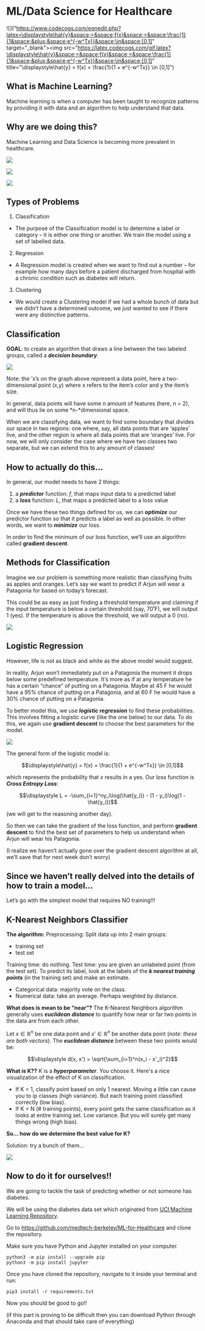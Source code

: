 # ML/Data Science for Healthcare

![]("https://www.codecogs.com/eqnedit.php?latex=\displaystyle\hat{y}&space;=&space;f(x)&space;=&space;\frac{1}{1&space;&plus;&space;e^{-w^Tx}}&space;\in&space;[0,1]" target="_blank"><img src="https://latex.codecogs.com/gif.latex?\displaystyle\hat{y}&space;=&space;f(x)&space;=&space;\frac{1}{1&space;&plus;&space;e^{-w^Tx}}&space;\in&space;[0,1]" title="\displaystyle\hat{y} = f(x) = \frac{1}{1 + e^{-w^Tx}} \in [0,1]")

## What is Machine Learning?

Machine learning is when a computer has been taught to recognize patterns by providing it with data and an algorithm to help understand that data.

## Why are we doing this?

Machine Learning and Data Science is becoming more prevalent in healthcare.

![](https://lh4.googleusercontent.com/KcYpZhOGTDjlNXj0jA1T1xnOaMqjnDCY-YvZ6eaGcXSSTeVCIpC04qHmQmGbQwyu22stLSHQs-iRFNX5sXO7M8KAj1F-8bC_mw2-jXtg_j7syXnnPGQP8IeWBXTR29__qqPWxhZZzH8)

![](https://lh6.googleusercontent.com/BnKIhv2lauWKMN_d7bfneFixArXEDmZDxLYj_3qAgxUmJo0SJWwIWo8tSMmzKKiJMfXXXT9GZ8mZwd_QFE0VChkTkk9j_F-pHucKyKdZn0KFlVihfWvm3TjUwwl_4wZ2O-fL1lQ5Lh8)

![](https://lh5.googleusercontent.com/sc_43GUQldSM_2j5hvUhUcO69m82_QtLvBhCTHv2tcsCxmnEeqXRSPFeuofy2eFLr_OwBV9E3V2QoM9wZQWiaJEtDJdUTlHhRsoYOeH_cA_S7lPcUmCfxqAJVDvekZKU5PU6xnDJEEM)

## Types of Problems
1. Classification
  - The purpose of the Classification model is to determine a label or category – it is either one thing or another. We train the model using a set of labelled data. 
2. Regression
  - A Regression model is created when we want to find out a number – for example how many days before a patient discharged from hospital with a chronic condition such as diabetes will return.
3. Clustering
  - We would create a Clustering model if we had a whole bunch of data but we didn’t have a determined outcome, we just wanted to see if there were any distinctive patterns.


## Classification

**GOAL**: to create an algorithm that draws a line between the two labeled groups, called a ***decision boundary***.



![](https://lh4.googleusercontent.com/4m0DF7np9Ba0Fok9HCu_0bFrU4yIohDlpeNNyaR_Qnoa25wDFp2WyfVxet4hZjrTf6rH4re09xjczgG5zJ8MzFxe1TdsRwWWsXAJMF4kRF1gatkXL1GRpCp0FPvghq3zYEwcbXGKn4E)


Note: the ‘x’s on the graph above represent a data point, here a two-dimensional point (x,y) where x refers to the item’s color and y the item’s size. 

In general, data points will have some *n* amount of features (here, n = 2), and will thus lie on some *n-*dimensional space. 

When we are classifying data, we want to find some boundary that divides our space in two regions: one where, say, all data points that are ‘apples’ live, and the other region is where all data points that are ‘oranges’ live. For now, we will only consider the case where we have two classes two separate, but we can extend this to any amount of classes!


## How to actually do this…

In general, our model needs to have 2 things:


1. a ***predictor*** function: $f$, that maps input data to a predicted label
2. a ***loss*** function: $L$, that maps a predicted label to a loss value

Once we have these two things defined for us, we can ***optimize*** our predictor function so that it predicts a label as well as possible.  In other words, we want to ***minimize*** our loss.  

In order to find the minimum of our loss function, we’ll use an algorithm called **gradient descent**.



## Methods for Classification

Imagine we our problem is something more realistic than classifying fruits as apples and oranges. Let’s say we want to predict if Arjun will wear a Patagonia for based on today’s forecast.

This could be as easy as just finding a threshold temperature and claiming if the input temperature is below a certain threshold (say, 70˚F), we will output 1 (yes). If the temperature is above the threshold, we will output a 0 (no).

![](https://d2mxuefqeaa7sj.cloudfront.net/s_B573EEDBADB84059279FDEBC36E02F1848CF93650EE1B337E3406E49DD7BB676_1552526680460_image.png)



## Logistic Regression

However, life is not as black and white as the above model would suggest.  

In reality, Arjun won’t immediately put on a Patagonia the moment it drops below some predefined temperature. It’s more as if at any temperature he has a certain “chance” of putting on a Patagonia. Maybe at 45 F he would have a 95% chance of putting on a Patagonia, and at 60 F he would have a 30% chance of putting on a Patagonia.

To better model this, we use ***logistic regression*** to find these probabilities. This involves fitting a logistic curve (like the one below) to our data. To do this, we again use **gradient descent** to choose the best parameters for the model.

![](https://d2mxuefqeaa7sj.cloudfront.net/s_B573EEDBADB84059279FDEBC36E02F1848CF93650EE1B337E3406E49DD7BB676_1552527081334_image.png)


The general form of the logistic model is:


$$\displaystyle\hat{y} = f(x) = \frac{1}{1 + e^{-w^Tx}} \in [0,1]$$ 

which represents the probability that $x$ results in a yes.  Our loss function is ***Cross Entropy Loss***:


$$\displaystyle L = -\sum_{i=1}^ny_i\log(\hat{y_i}) - (1 - y_i)\log(1 - \hat{y_i})$$

(we will get to the reasoning another day).

So then we can take the gradient of the loss function, and perform **gradient descent** to find the best set of parameters to help us understand when Arjun will wear his Patagonia.

(I realize we haven’t actually gone over the gradient descent algorithm at all, we’ll save that for next week don’t worry)


## Since we haven’t really delved into the details of how to train a model…

Let’s go with the simplest model that requires NO training!!!


## K-Nearest Neighbors Classifier

**The algorithm:**
Preprocessing: Split data up into 2 main groups:

- training set
- test set

Training time: do nothing. 
Test time: you are given an unlabeled point (from the test set). To predict its label, look at the labels of the ***k nearest training points*** (in the training set) and make an estimate.

- Categorical data: majority vote on the class.
- Numerical data: take an average. Perhaps weighted by distance.

**What does is mean to be “near”?**
The K-Nearest Neighbors algorithm generally uses ***euclidean distance*** to quantify how near or far two points in the data are from each other.

Let $x\in\mathbb{R}^n$ be one data point and $x'\in\mathbb{R}^n$ be another data point (*note: these are both vectors*). The ***euclidean distance*** between these two points would be:


$$\displaystyle d(x, x') = \sqrt{\sum_{i=1}^n(x_i - x'_i)^2}$$

**What is K??**
K is a ***hyperparameter***. You choose it. Here's a nice visualization of the effect of K on classification.

- If K = 1, classify point based on only 1 nearest. Moving a little can cause you to ip classes (high variance). But each training point classified correctly (low bias).
- If K = N (# training points), every point gets the same classification as it looks at entire training set. Low variance. But you will surely get many things wrong (high bias).

**So… how do we determine the best value for K?**

Solution: try a bunch of them…

![](https://d2mxuefqeaa7sj.cloudfront.net/s_B573EEDBADB84059279FDEBC36E02F1848CF93650EE1B337E3406E49DD7BB676_1552529337927_image.png)




## Now to do it for ourselves!!

We are going to tackle the task of predicting whether or not someone has diabetes. 

We will be using the diabetes data set which originated from [UCI Machine Learning Repository](http://archive.ics.uci.edu/ml/index.php).

Go to https://github.com/medtech-berkeley/ML-for-Healthcare and clone the repository.  

Make sure you have Python and Jupyter installed on your computer.


    python3 -m pip install --upgrade pip
    python3 -m pip install jupyter

Once you have cloned the repository, navigate to it inside your terminal and run: 


    pip3 install -r requirements.txt

Now you should be good to go!!

(if this part is proving to be difficult then you can download Python through Anaconda and that should take care of everything)

